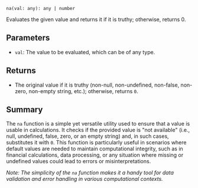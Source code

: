 `na(val: any): any | number`

Evaluates the given value and returns it if it is truthy; otherwise, returns 0.

## Parameters

- `val`: The value to be evaluated, which can be of any type.

## Returns

- The original value if it is truthy (non-null, non-undefined, non-false, non-zero, non-empty string, etc.); otherwise, returns `0`.

## Summary

The `na` function is a simple yet versatile utility used to ensure that a value is usable in calculations. It checks if the provided value is "not available" (i.e., null, undefined, false, zero, or an empty string) and, in such cases, substitutes it with `0`. This function is particularly useful in scenarios where default values are needed to maintain computational integrity, such as in financial calculations, data processing, or any situation where missing or undefined values could lead to errors or misinterpretations.

*Note: The simplicity of the `na` function makes it a handy tool for data validation and error handling in various computational contexts.*
